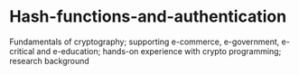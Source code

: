 # Hash-functions-and-authentication
Fundamentals of cryptography; supporting e-commerce, e-government, e-critical and e-education; hands-on experience with crypto programming; research background
